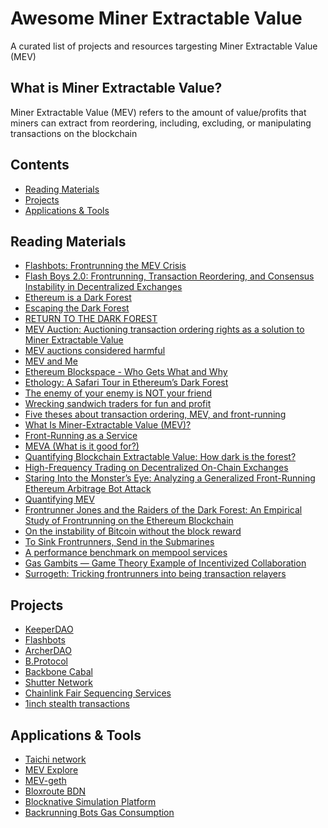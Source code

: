 # Awesome Miner Extractable Value

A curated list of projects and resources targesting Miner Extractable Value (MEV)

## What is Miner Extractable Value?
Miner Extractable Value (MEV) refers to the amount of value/profits that miners can extract from reordering, including, excluding, or manipulating transactions on the blockchain

## Contents

- [Reading Materials](#reading-materials)
- [Projects](#projects)
- [Applications & Tools](#applications-tools)

<a name="reading-materials" />

## Reading Materials

- [Flashbots: Frontrunning the MEV Crisis](https://medium.com/flashbots/frontrunning-the-mev-crisis-40629a613752)
- [Flash Boys 2.0: Frontrunning, Transaction Reordering, and Consensus Instability in Decentralized Exchanges](https://arxiv.org/abs/1904.05234)
- [Ethereum is a Dark Forest](https://medium.com/@danrobinson/ethereum-is-a-dark-forest-ecc5f0505dff)
- [Escaping the Dark Forest](https://samczsun.com/escaping-the-dark-forest/)
- [RETURN TO THE DARK FOREST](https://www.rekt.news/return-to-the-dark-forest/)
- [MEV Auction: Auctioning transaction ordering rights as a solution to Miner Extractable Value](https://ethresear.ch/t/mev-auction-auctioning-transaction-ordering-rights-as-a-solution-to-miner-extractable-value/6788)
- [MEV auctions considered harmful](https://medium.com/offchainlabs/mev-auctions-considered-harmful-fa72f61a40ea)
- [MEV and Me](https://research.paradigm.xyz/MEV)
- [Ethereum Blockspace - Who Gets What and Why](https://research.paradigm.xyz/ethereum-blockspace)
- [Ethology: A Safari Tour in Ethereum’s Dark Forest](https://www.zengo.com/ethology-a-safari-tour-in-ethereums-dark-forest/)
- [The enemy of your enemy is NOT your friend](https://fiona.mirror.xyz/QXdCOAggA5g_j5R_JpO-V5LqK89EbimnYIV6c2rOsT0)
- [Wrecking sandwich traders for fun and profit](https://github.com/Defi-Cartel/salmonella)
- [Five theses about transaction ordering, MEV, and front-running](https://medium.com/offchainlabs/five-theses-about-transaction-ordering-mev-and-front-running-5ebf52bc0cbe)
- [What Is Miner-Extractable Value (MEV)?](https://blog.chain.link/what-is-miner-extractable-value-mev/)
- [Front-Running as a Service](https://medium.com/offchainlabs/front-running-as-a-service-334c929c945a)
- [MEVA (What is it good for?)](https://medium.com/offchainlabs/meva-what-is-it-good-for-de8a96c0e67c)
- [Quantifying Blockchain Extractable Value: How dark is the forest?](https://arxiv.org/abs/2101.05511)
- [High-Frequency Trading on Decentralized On-Chain Exchanges](https://arxiv.org/abs/2009.14021)
- [Staring Into the Monster’s Eye: Analyzing a Generalized Front-Running Ethereum Arbitrage Bot Attack](https://www.zengo.com/generalized-front-running-ethereum-arbitrage-bot-attack/)
- [Quantifying MEV](https://medium.com/flashbots/quantifying-mev-introducing-mev-explore-v0-5ccbee0f6d02)
- [Frontrunner Jones and the Raiders of the Dark Forest: An Empirical Study of Frontrunning on the Ethereum Blockchain](https://arxiv.org/abs/2102.03347)
- [On the instability of Bitcoin without the block reward](https://economics.princeton.edu/working-papers/on-the-instability-of-bitcoin-without-the-block-reward/#:~:text=Bitcoin%20provides%20two%20incentives%20for,as%20the%20block%20rewards%20dwindle.)
- [To Sink Frontrunners, Send in the Submarines](https://hackingdistributed.com/2017/08/28/submarine-sends/)
- [A performance benchmark on mempool services](https://medium.com/keeperdao/a-performance-benchmark-on-mempool-services-9e68bf070952)
- [Gas Gambits — Game Theory Example of Incentivized Collaboration](https://medium.com/keeperdao/gas-gambits-game-theory-example-of-incentivized-collaboration-9a42e9c9b867)
- [Surrogeth: Tricking frontrunners into being transaction relayers](https://ethresear.ch/t/surrogeth-tricking-frontrunners-into-being-transaction-relayers/6937)

<a name="projects" />

## Projects

- [KeeperDAO](https://keeperdao.com/)
- [Flashbots](https://github.com/flashbots/pm)
- [ArcherDAO](https://www.archerdao.io/)
- [B.Protocol](https://www.bprotocol.org/)
- [Backbone Cabal](https://backbonecabal.com/)
- [Shutter Network](https://shutter.ghost.io/introducing-shutter-network-combating-frontrunning-and-malicious-mev-using-threshold-cryptography/)
- [Chainlink Fair Sequencing Services](https://blog.chain.link/chainlink-fair-sequencing-services-enabling-a-provably-fair-defi-ecosystem/)
- [1inch stealth transactions](https://help.1inch.io/en/articles/4695716-what-are-stealth-transactions-and-how-they-work#:~:text=A%20stealth%20transaction%20is%20now,potential%20losses%20from%20front%2Drunning.&text=In%20a%20nutshell%2C%20front%2Drunning,to%20intercept%20a%20large%20transaction.)

<a name="applications-tools" />

## Applications & Tools

- [Taichi network](https://taichi.network/)
- [MEV Explore](https://explore.flashbots.net/)
- [MEV-geth](https://github.com/flashbots/mev-geth)
- [Bloxroute BDN](https://bloxroute.com/products/)
- [Blocknative Simulation Platform](https://www.blocknative.com/simulation-platform)
- [Backrunning Bots Gas Consumption](https://duneanalytics.com/phabc/backrunning-bots-gas-consumption)
